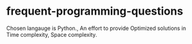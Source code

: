 # frequent-programming-questions
Chosen langauge is Python., An effort to provide Optimized solutions in Time complexity, Space complexity.
